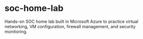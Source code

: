 # soc-home-lab
Hands-on SOC home lab built in Microsoft Azure to practice virtual networking, VM configuration, firewall management, and security monitoring.

